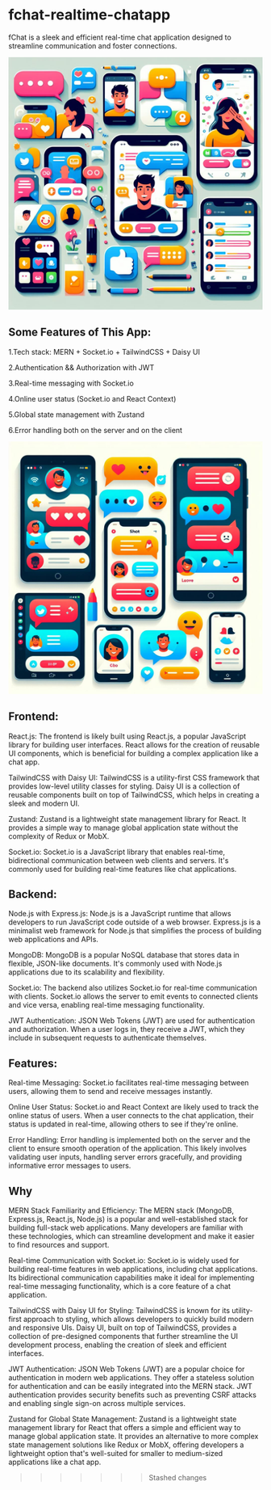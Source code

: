 # fchat-realtime-chatapp
fChat is a sleek and efficient real-time chat application designed to streamline communication and foster connections.

<div align="center">
<img src="./docs\Images\readme1.jpg" width="10000" height="500">
</div>

## Some Features of This App:
1.Tech stack: MERN + Socket.io + TailwindCSS + Daisy UI

2.Authentication && Authorization with JWT

3.Real-time messaging with Socket.io

4.Online user status (Socket.io and React Context)

5.Global state management with Zustand

6.Error handling both on the server and on the client

<div align="center">
<img src="./docs\Images\readme2.jpg" width="10000" height="500">
</div>

## Frontend:

React.js: The frontend is likely built using React.js, a popular JavaScript library for building user interfaces. React allows for the creation of reusable UI components, which is beneficial for building a complex application like a chat app.

TailwindCSS with Daisy UI: TailwindCSS is a utility-first CSS framework that provides low-level utility classes for styling. Daisy UI is a collection of reusable components built on top of TailwindCSS, which helps in creating a sleek and modern UI.

Zustand: Zustand is a lightweight state management library for React. It provides a simple way to manage global application state without the complexity of Redux or MobX.

Socket.io: Socket.io is a JavaScript library that enables real-time, bidirectional communication between web clients and servers. It's commonly used for building real-time features like chat applications.

## Backend:

Node.js with Express.js: Node.js is a JavaScript runtime that allows developers to run JavaScript code outside of a web browser. Express.js is a minimalist web framework for Node.js that simplifies the process of building web applications and APIs.

MongoDB: MongoDB is a popular NoSQL database that stores data in flexible, JSON-like documents. It's commonly used with Node.js applications due to its scalability and flexibility.

Socket.io: The backend also utilizes Socket.io for real-time communication with clients. Socket.io allows the server to emit events to connected clients and vice versa, enabling real-time messaging functionality.

JWT Authentication: JSON Web Tokens (JWT) are used for authentication and authorization. When a user logs in, they receive a JWT, which they include in subsequent requests to authenticate themselves.

## Features:

Real-time Messaging: Socket.io facilitates real-time messaging between users, allowing them to send and receive messages instantly.

Online User Status: Socket.io and React Context are likely used to track the online status of users. When a user connects to the chat application, their status is updated in real-time, allowing others to see if they're online.

Error Handling: Error handling is implemented both on the server and the client to ensure smooth operation of the application. This likely involves validating user inputs, handling server errors gracefully, and providing informative error messages to users.


## Why

MERN Stack Familiarity and Efficiency: The MERN stack (MongoDB, Express.js, React.js, Node.js) is a popular and well-established stack for building full-stack web applications. Many developers are familiar with these technologies, which can streamline development and make it easier to find resources and support.


Real-time Communication with Socket.io: Socket.io is widely used for building real-time features in web applications, including chat applications. Its bidirectional communication capabilities make it ideal for implementing real-time messaging functionality, which is a core feature of a chat application.


TailwindCSS with Daisy UI for Styling: TailwindCSS is known for its utility-first approach to styling, which allows developers to quickly build modern and responsive UIs. Daisy UI, built on top of TailwindCSS, provides a collection of pre-designed components that further streamline the UI development process, enabling the creation of sleek and efficient interfaces.


JWT Authentication: JSON Web Tokens (JWT) are a popular choice for authentication in modern web applications. They offer a stateless solution for authentication and can be easily integrated into the MERN stack. JWT authentication provides security benefits such as preventing CSRF attacks and enabling single sign-on across multiple services.


Zustand for Global State Management: Zustand is a lightweight state management library for React that offers a simple and efficient way to manage global application state. It provides an alternative to more complex state management solutions like Redux or MobX, offering developers a lightweight option that's well-suited for smaller to medium-sized applications like a chat app.
>>>>>>> Stashed changes
